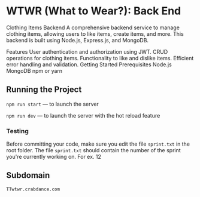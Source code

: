 # WTWR (What to Wear?): Back End
Clothing Items Backend
A comprehensive backend service to manage clothing items, allowing users to like items, create items, and more. This backend is built using Node.js, Express.js, and MongoDB.

Features
User authentication and authorization using JWT.
CRUD operations for clothing items.
Functionality to like and dislike items.
Efficient error handling and validation.
Getting Started
Prerequisites
Node.js
MongoDB
npm or yarn
## Running the Project
`npm run start` — to launch the server 

`npm run dev` — to launch the server with the hot reload feature

### Testing
Before committing your code, make sure you edit the file `sprint.txt` in the root folder. The file `sprint.txt` should contain the number of the sprint you're currently working on. For ex. 12

## Subdomain
`TTwtwr.crabdance.com`